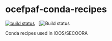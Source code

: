 # ocefpaf-conda-recipes

[![build status](http://img.shields.io/travis/pyoceans/conda-recipes-pyoceans/master.svg?style=flat)](https://travis-ci.org/pyoceans/conda-recipes-pyoceans)
<span>&nbsp;</span>
[![Build status](https://ci.appveyor.com/api/projects/status/github/pyoceans/conda-recipes-pyoceans?branch=master&svg=true)

Conda recipes used in IOOS/SECOORA
